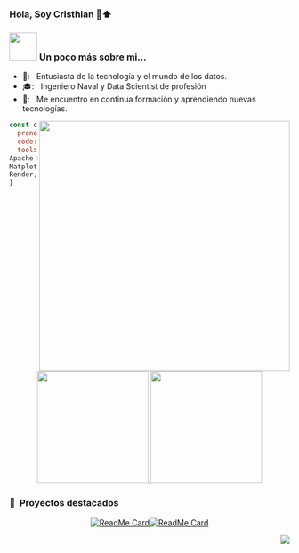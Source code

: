 ### Hola, Soy Cristhian 👋⬆️

### <img src="https://media.giphy.com/media/VgCDAzcKvsR6OM0uWg/giphy.gif" width="50"> Un poco más sobre mi... 

- 🚀: &nbsp; Entusiasta de la tecnología y el mundo de los datos. 
- 🎓: &nbsp; Ingeniero Naval y Data Scientist de profesión
- 🌱: &nbsp; Me encuentro en continua formación y aprendiendo nuevas tecnologías.
  
<img align='right' src="https://github.com/Kipros21/Kipros21/assets/142346448/d5c0fdfe-d873-461e-b321-e5a0f2a6e148" width="450">

```javascript
const cris = {
  pronouns: "he" | "him",
  code: [HTML, CSS, Python, SQL, Markdown],
  tools: [Django, MySQL, SQLServer, Apache Hadoop,
Apache Hive, Apache Spark, Docker, Pandas, Numpy,
Matplotlib, Seaborn, Scikitlearn, FastAPI, Railway,
Render, SQLite, Tableau, PowerBI, Git]
}
```
<div align="center">

<a href="https://github.com/anuraghazra/github-readme-stats">
  <img src="https://github-readme-stats.vercel.app/api?username=Kipros21&&show_icons=true&theme=swift" height="200"/>
</a>
<img src="https://github-readme-streak-stats.herokuapp.com/?user=Kipros21&theme=swift" height="200"/>

<div align="left">
<h3> 📁 &nbsp;Proyectos destacados</h3>
</div>

[![ReadMe Card](https://github-readme-stats.vercel.app/api/pin/?username=Kipros21&repo=PI01-MLOPS-STEAMGAMES&theme=swift)](https://github.com/Kipros21/PI01-MLOPS-STEAMGAMES)[![ReadMe Card](https://github-readme-stats.vercel.app/api/pin/?username=Kipros21&repo=PI02-DA-SINIESTROS-VIALES&theme=swift)](https://github.com/Kipros21/PI02-DA-SINIESTROS-VIALES)

<div align="right">
    <img src="https://komarev.com/ghpvc/?username=Kipros21&style=for-the-badge&color=55acb7&label=VISITANTES" style="color: #000000;"/>
</div>
